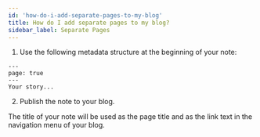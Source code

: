 ```yaml
---
id: 'how-do-i-add-separate-pages-to-my-blog'
title: How do I add separate pages to my blog?
sidebar_label: Separate Pages
---
```


1. Use the following metadata structure at the beginning of your note:

```
---
page: true
---
Your story...
```

2. Publish the note to your blog.

The title of your note will be used as the page title and as the link text in the navigation menu of your blog.
